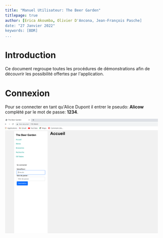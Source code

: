 ```yaml
---
title: "Manuel Utilisateur: The Beer Garden"
titlepage: true
author: [Erica Akoumba, Olivier D'Ancona, Jean-François Pasche]
date: "27 Janvier 2022"
keywords: [BDR]
...
```


# Introduction

Ce document regroupe toutes les procédures de démonstrations afin de découvrir les possibilité offertes par l'application.

# Connexion

Pour se connecter en tant qu'Alice Dupont il entrer le pseudo: **Alicow** complété par le mot de passe: **1234**.

![Alice Dupont est connectée](images/1_accueil.png)
